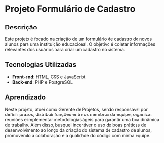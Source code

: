 # Projeto Formulário de Cadastro

## Descrição

Este projeto é focado na criação de um formulário de cadastro de novos alunos para uma instituição educacional. O objetivo é coletar informações relevantes dos usuários para criar um cadastro no sistema.

## Tecnologias Utilizadas

- **Front-end**: HTML, CSS e JavaScript
- **Back-end**: PHP e PostgreSQL
  
## Aprendizado

Neste projeto, atuei como Gerente de Projetos, sendo responsável por definir prazos, distribuir funções entre os membros da equipe, organizar reuniões e implementar metodologias ágeis para garantir uma boa dinâmica de trabalho. Além disso, busquei incentiver o uso de boas práticas de desenvolvimento ao longo da criação do sistema de cadastro de alunos, promovendo a colaboração e a qualidade do código com minha equipe.

